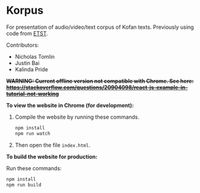 # Korpus
For presentation of audio/video/text corpus of Kofan texts. Previously using code from [ETST](http://community.village.virginia.edu/etst/).

Contributors:
 - Nicholas Tomlin
 - Justin Bai
 - Kalinda Pride

~~**WARNING: Current offline version not compatible with Chrome. See here:  https://stackoverflow.com/questions/20904098/react-js-example-in-tutorial-not-working**~~

<!-- To view the website in Chrome, use a SimpleHTTPServer by typing the following command from your local copy of the Korpus repository:
~~~~
npm install http-server -g
http-server -p 8000
~~~~ -->

<!-- To compile the JSX into JS, run:
~~~~
npm install --save-dev babel-plugin-transform-react-jsx -g
babel --plugins transform-react-jsx text_display.jsx --out-file text_display.js
~~~~ -->

**To view the website in Chrome (for development):**

1. Compile the website by running these commands.  
    ```sh
    npm install
    npm run watch
    ```
2. Then open the file `index.html`.

**To build the website for production:**

Run these commands:

```sh
npm install
npm run build
```